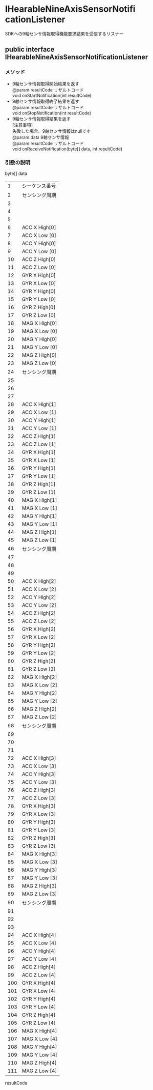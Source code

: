 # IHearableNineAxisSensorNotifi cationListener
SDKへの9軸センサ情報取得機能要求結果を受信するリスナー
## public interface IHearableNineAxisSensorNotificationListener

### メソッド
* 9軸センサ情報取得開始結果を返す<br>@param resultCode リザルトコード<br>void onStartNotification(int resultCode)
* 9軸センサ情報取得終了結果を返す<br>@param resultCode リザルトコード<br>void onStopNotification(int resultCode)
* 9軸センサ情報取得結果を返す<br>[注意事項]<br>失敗した場合、9軸センサ情報はnullです<br>@param data 9軸センサ情報<br>@param resultCode リザルトコード<br>void onReceiveNotification(byte[] data, int resultCode)

### 引数の説明
byte[] data

|||
|:--|:--|
|1|シーケンス番号|
|2|センシング周期|
|3||
|4||
|5||
|6|ACC X High[0]|
|7|ACC X Low [0]|
|8|ACC Y High[0]|
|9|ACC Y Low [0]|
|10|ACC Z High[0]|
|11|ACC Z Low [0]|
|12|GYR X High[0]|
|13|GYR X Low [0]|
|14|GYR Y High[0]|
|15|GYR Y Low [0]|
|16|GYR Z High[0]|
|17|GYR Z Low [0]|
|18|MAG X High[0]|
|19|MAG X Low [0]|
|20|MAG Y High[0]|
|21|MAG Y Low [0]|
|22|MAG Z High[0]|
|23|MAG Z Low [0]|
|24|センシング周期|
|25|
|26|
|27|
|28|ACC X High[1]|
|29|ACC X Low [1]|
|30|ACC Y High[1]|
|31|ACC Y Low [1]|
|32|ACC Z High[1]|
|33|ACC Z Low [1]|
|34|GYR X High[1]|
|35|GYR X Low [1]|
|36|GYR Y High[1]|
|37|GYR Y Low [1]|
|38|GYR Z High[1]|
|39|GYR Z Low [1]|
|40|MAG X High[1]|
|41|MAG X Low [1]|
|42|MAG Y High[1]|
|43|MAG Y Low [1]|
|44|MAG Z High[1]|
|45|MAG Z Low [1]|
|46|センシング周期|
|47||
|48||
|49||
|50|ACC X High[2]|
|51|ACC X Low [2]|
|52|ACC Y High[2]|
|53|ACC Y Low [2]|
|54|ACC Z High[2]|
|55|ACC Z Low [2]|
|56|GYR X High[2]|
|57|GYR X Low [2]|
|58|GYR Y High[2]|
|59|GYR Y Low [2]|
|60|GYR Z High[2]|
|61|GYR Z Low [2]|
|62|MAG X High[2]|
|63|MAG X Low [2]|
|64|MAG Y High[2]|
|65|MAG Y Low [2]|
|66|MAG Z High[2]|
|67|MAG Z Low [2]|
|68|センシング周期|
|69||
|70||
|71||
|72|ACC X High[3]|
|73|ACC X Low [3]|
|74|ACC Y High[3]|
|75|ACC Y Low [3]|
|76|ACC Z High[3]|
|77|ACC Z Low [3]|
|78|GYR X High[3]|
|79|GYR X Low [3]|
|80|GYR Y High[3]|
|81|GYR Y Low [3]|
|82|GYR Z High[3]|
|83|GYR Z Low [3]|
|84|MAG X High[3]|
|85|MAG X Low [3]|
|86|MAG Y High[3]|
|87|MAG Y Low [3]|
|88|MAG Z High[3]|
|89|MAG Z Low [3]|
|90|センシング周期|
|91||
|92||
|93||
|94|ACC X High[4]|
|95|ACC X Low [4]|
|96|ACC Y High[4]|
|97|ACC Y Low [4]|
|98|ACC Z High[4]|
|99|ACC Z Low [4]|
|100|GYR X High[4]|
|101|GYR X Low [4]|
|102|GYR Y High[4]|
|103|GYR Y Low [4]|
|104|GYR Z High[4]|
|105|GYR Z Low [4]|
|106|MAG X High[4]|
|107|MAG X Low [4]|
|108|MAG Y High[4]|
|109|MAG Y Low [4]|
|110|MAG Z High[4]|
|111|MAG Z Low [4]|

resultCode